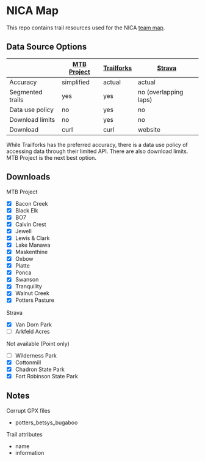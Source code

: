 # NICA Map

This repo contains trail resources used for the NICA [team map](http://nebraskamtb.org/teams/).  

## Data Source Options

|                  | [MTB Project](https://www.mtbproject.com/) | [Trailforks](https://www.trailforks.com/) | [Strava](https://www.strava.com) |
| ---------------- | ------------------------------------------ | ----------------------------------------- | -------------------------------- |
| Accuracy         | simplified                                 | actual                                    | actual                           |
| Segmented trails | yes                                        | yes                                       | no (overlapping laps)            |
| Data use policy  | no                                         | yes                                       | no                               |
| Download limits  | no                                         | yes                                       | no                               |
| Download         | curl                                       | curl                                      | website                          |

While Trailforks has the preferred accuracy, there is a data use policy of accessing data through their limited API. There are also download limits. MTB Project is the next best option.

## Downloads

MTB Project

- [x] Bacon Creek
- [x] Black Elk
- [x] BO7
- [x] Calvin Crest
- [x] Jewell
- [x] Lewis & Clark
- [x] Lake Manawa
- [x] Maskenthine
- [x] Oxbow
- [x] Platte
- [x] Ponca
- [x] Swanson
- [x] Tranquility
- [x] Walnut Creek
- [x] Potters Pasture

Strava

- [x] Van Dorn Park
- [ ] Arkfeld Acres

Not available (Point only)

- [ ] Wilderness Park
- [x] Cottonmill
- [x] Chadron State Park
- [x] Fort Robinson State Park

## Notes

Corrupt GPX files

- potters_betsys_bugaboo

Trail attributes

- name
- information
